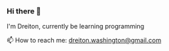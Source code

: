 ### Hi there 👋
I'm Dreiton, currently be learning programming

📫 How to reach me: dreiton.washington@gmail.com
